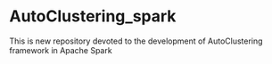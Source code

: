 # AutoClustering_spark
This is new repository devoted to the development of AutoClustering framework in Apache Spark
